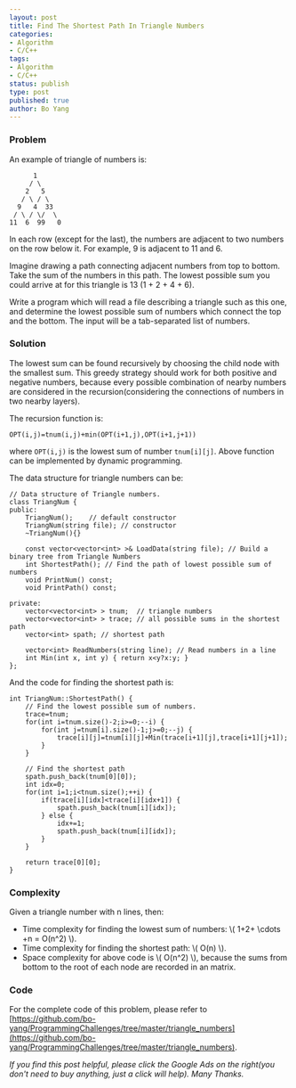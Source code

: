 ```yaml
---
layout: post
title: Find The Shortest Path In Triangle Numbers
categories: 
- Algorithm
- C/C++
tags:
- Algorithm
- C/C++
status: publish
type: post
published: true
author: Bo Yang
---
```


### Problem

An example of triangle of numbers is:

	      1
	     / \
	    2   5
	   / \ / \ 
	  9   4  33
	 / \ / \/  \ 
	11  6  99   0

In each row (except for the last), the numbers are adjacent to two numbers on the row below it. For example, 9 is adjacent to 11 and 6.

Imagine drawing a path connecting adjacent numbers from top to bottom. Take the sum of the numbers in this path. The lowest possible sum you could arrive at for this triangle is 13 (1 + 2 + 4 + 6).

Write a program which will read a file describing a triangle such as this one, and determine the lowest possible sum of numbers which connect the top and the bottom. The input will be a tab-separated list of numbers.

### Solution

The lowest sum can be found recursively by choosing the child node with the smallest sum. This greedy strategy should work for both positive and negative numbers, because every possible combination of nearby numbers are considered in the recursion(considering the connections of numbers in two nearby layers). 

The recursion function is:

	OPT(i,j)=tnum(i,j)+min(OPT(i+1,j),OPT(i+1,j+1))

where `OPT(i,j)` is the lowest sum of number `tnum[i][j]`. Above function can be implemented by dynamic programming.

The data structure for triangle numbers can be:

	// Data structure of Triangle numbers.
	class TriangNum {
	public:
		TriangNum();	// default constructor
		TriangNum(string file);	// constructor
		~TriangNum(){}
	
		const vector<vector<int> >& LoadData(string file); // Build a binary tree from Triangle Numbers
		int ShortestPath();	// Find the path of lowest possible sum of numbers
		void PrintNum() const;
		void PrintPath() const;
	
	private:
		vector<vector<int> > tnum;	// triangle numbers
		vector<vector<int> > trace; // all possible sums in the shortest path
		vector<int> spath; // shortest path
	
		vector<int> ReadNumbers(string line); // Read numbers in a line
		int Min(int x, int y) { return x<y?x:y; }
	};

And the code for finding the shortest path is:

	int TriangNum::ShortestPath() {
		// Find the lowest possible sum of numbers.
		trace=tnum;
		for(int i=tnum.size()-2;i>=0;--i) {
			for(int j=tnum[i].size()-1;j>=0;--j) {
				trace[i][j]=tnum[i][j]+Min(trace[i+1][j],trace[i+1][j+1]);
			}
		}
	
		// Find the shortest path
		spath.push_back(tnum[0][0]);
		int idx=0;
		for(int i=1;i<tnum.size();++i) {
			if(trace[i][idx]<trace[i][idx+1]) {
				spath.push_back(tnum[i][idx]);
			} else {
				idx+=1;
				spath.push_back(tnum[i][idx]);
			}
		}
	
		return trace[0][0];
	}

### Complexity

Given a triangle number with n lines, then:

 - Time complexity for finding the lowest sum of numbers: \\( 1+2+ \cdots +n = O(n^2) \\).
 - Time complexity for finding the shortest path: \\( O(n) \\).
 - Space complexity for above code is \\( O(n^2) \\), because the sums from bottom to the root of each node are recorded in an matrix.

### Code

 For the complete code of this problem, please refer to [https://github.com/bo-yang/ProgrammingChallenges/tree/master/triangle_numbers](https://github.com/bo-yang/ProgrammingChallenges/tree/master/triangle_numbers).
<p><i>If you find this post helpful, please click the Google Ads on the right(you don't need to buy anything, just a click will help). Many Thanks.</i></p>
